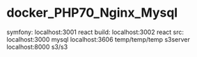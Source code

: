 # docker_PHP70_Nginx_Mysql

symfony: 	localhost:3001
react build: 	localhost:3002
react src:  	localhost:3000
mysql		localhost:3606 temp/temp/temp
s3server	localhost:8000 s3/s3